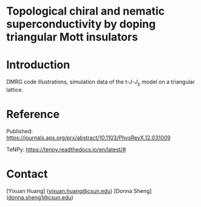 # Topological chiral and nematic superconductivity by doping triangular Mott insulators

# Introduction
DMRG code illustrations, simulation data of the t-J-$J_{\chi }$ model on a triangular lattice.

# Reference
Published: https://journals.aps.org/prx/abstract/10.1103/PhysRevX.12.031009

TeNPy: https://tenpy.readthedocs.io/en/latest/#

# Contact
[Yixuan Huang] (yixuan.huang@csun.edu)
[Donna Sheng] (donna.sheng1@csun.edu)

